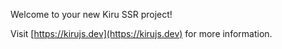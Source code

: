 Welcome to your new Kiru SSR project!

Visit [https://kirujs.dev](https://kirujs.dev) for more information.
